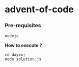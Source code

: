 # advent-of-code

### Pre-requisites
```
nodejs
```

**How to execute ?**
```
cd dayxx;
node solution.js
```
